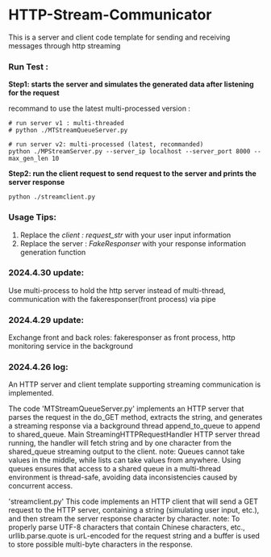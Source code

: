 # HTTP-Stream-Communicator

This is a server and client code template for sending and receiving messages through http streaming

### Run Test :

**Step1: starts the server and simulates the generated data after listening for the request**

recommand to use the latest multi-processed version :

```
# run server v1 : multi-threaded 
# python ./MTStreamQueueServer.py

# run server v2: multi-processed (latest, recommanded)
python ./MPStreamServer.py --server_ip localhost --server_port 8000 --max_gen_len 10
```

**Step2: run the client request to send request to the server and prints the server response**

 `python ./streamclient.py`

### Usage Tips:

1. Replace the *client : request_str*  with your user input information
2. Replace the server : *FakeResponser*  with your response information generation function

### 2024.4.30 update:

Use multi-process to hold the http server instead of multi-thread, communication with the fakeresponser(front process) via pipe

### 2024.4.29 update:

Exchange front and back roles: fakeresponser as front process, http monitoring service in the background

### 2024.4.26 log:

An HTTP server and client template supporting streaming communication is implemented.

The code 'MTStreamQueueServer.py' implements an HTTP server that parses the request in the do_GET method, extracts the string, and generates a streaming response via a background thread append_to_queue to append to shared_queue. Main StreamingHTTPRequestHandler HTTP server thread running, the handler will fetch string and by one character from the shared_queue streaming output to the client. note: Queues cannot take values in the middle, while lists can take values from anywhere. Using queues ensures that access to a shared queue in a multi-thread environment is thread-safe, avoiding data inconsistencies caused by concurrent access.

'streamclient.py' This code implements an HTTP client that will send a GET request to the HTTP server, containing a string (simulating user input, etc.), and then stream the server response character by character. note: To properly parse UTF-8 characters that contain Chinese characters, etc., urllib.parse.quote is urL-encoded for the request string and a buffer is used to store possible multi-byte characters in the response.
